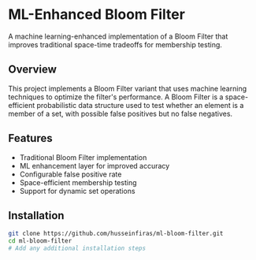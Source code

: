 # ML-Enhanced Bloom Filter

A machine learning-enhanced implementation of a Bloom Filter that improves traditional space-time tradeoffs for membership testing.

## Overview

This project implements a Bloom Filter variant that uses machine learning techniques to optimize the filter's performance. A Bloom Filter is a space-efficient probabilistic data structure used to test whether an element is a member of a set, with possible false positives but no false negatives.

## Features

- Traditional Bloom Filter implementation
- ML enhancement layer for improved accuracy
- Configurable false positive rate
- Space-efficient membership testing
- Support for dynamic set operations

## Installation

```bash
git clone https://github.com/husseinfiras/ml-bloom-filter.git
cd ml-bloom-filter
# Add any additional installation steps
